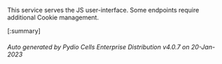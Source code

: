 






This service serves the JS user-interface. Some endpoints require additional Cookie management.

[:summary]

###### Auto generated by Pydio Cells Enterprise Distribution v4.0.7 on 20-Jan-2023
